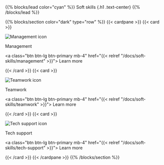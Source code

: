 {{% blocks/lead color="cyan" %}}
Soft skills
{.h1 .text-center}
{{% /blocks/lead %}}

{{% blocks/section color="dark" type="row" %}}
{{< cardpane >}}
{{< card >}}

![Management icon](management.png)

Management

<a class="btn btn-lg btn-primary mb-4" href="{{< relref "/docs/soft-skills/management" >}}">
Learn more <i class="fas fa-arrow-alt-circle-right ms-2"></i>
</a>

{{< /card >}}
{{< card >}}

![Teamwork icon](teamwork.png)

Teamwork

<a class="btn btn-lg btn-primary mb-4" href="{{< relref "/docs/soft-skills/teamwork" >}}">
Learn more <i class="fas fa-arrow-alt-circle-right ms-2"></i>
</a>

{{< /card >}}
{{< card >}}

![Tech support icon](tech-support.png)

Tech support

<a class="btn btn-lg btn-primary mb-4" href="{{< relref "/docs/soft-skills/tech-support" >}}">
Learn more <i class="fas fa-arrow-alt-circle-right ms-2"></i>
</a>

{{< /card >}}
{{< /cardpane >}}
{{% /blocks/section %}}
